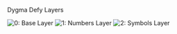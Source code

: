 Dygma Defy Layers

![0: Base Layer](https://github.com/user-attachments/assets/65eaf3a7-f5d0-43bc-b760-b0b41e500399)
![1: Numbers Layer](https://github.com/user-attachments/assets/db6b3dc7-daa5-4550-95b2-88b8a93a144c)
![2: Symbols Layer](https://github.com/user-attachments/assets/7ad66cb1-88e4-4efb-bab2-e92b10620aff)
